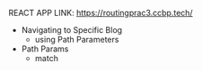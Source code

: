 REACT APP LINK: https://routingprac3.ccbp.tech/ 
- Navigating to Specific Blog
  - using Path Parameters
- Path Params
  - match
